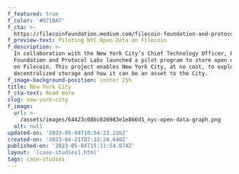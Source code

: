 ```yaml
---
f_featured: true
f_color: '#0718A7'
f_cta: >-
  https://filecoinfoundation.medium.com/filecoin-foundation-and-protocol-labs-embark-on-experimental-project-to-put-new-york-city-open-data-99f6585c8630
f_preview-text: Piloting NYC Open Data on Filecoin
f_description: >-
  In collaboration with the New York City’s Chief Technology Officer, Filecoin
  Foundation and Protocol Labs launched a pilot program to store open datasets
  on Filecoin. This project enables New York City, at no cost, to explore
  decentralized storage and how it can be an asset to the City.
f_image-background-position: center 25%
title: New York City
f_cta-text: Read more
slug: new-york-city
f_image:
  url: >-
    /assets/images/64423c08bc026983e1e866d1_nyc-open-data-graph.png
  alt: null
updated-on: '2023-05-04T10:54:23.226Z'
created-on: '2023-04-21T07:32:24.640Z'
published-on: '2023-05-04T15:11:54.074Z'
layout: '[case-studies].html'
tags: case-studies
---
```



